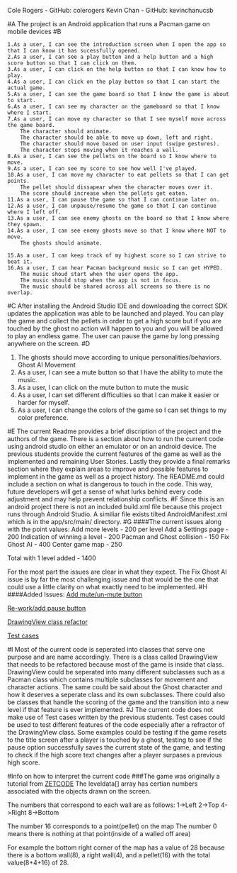 Cole Rogers - GitHub: colerogers
Kevin Chan - GitHub: kevinchanucsb

#A
The project is an Android application that runs a Pacman game on mobile devices
#B

    1.As a user, I can see the introduction screen when I open the app so that I can know it has sucessfully opened.
    2.As a user, I can see a play button and a help button and a high score button so that I can click on them. 
    3.As a user, I can click on the help button so that I can know how to play. 
    4.As a user, I can click on the play button so that I can start the actual game. 
    5.As a user, I can see the game board so that I know the game is about to start. 
    6.As a user, I can see my character on the gameboard so that I know where I start. 
    7.As a user, I can move my character so that I see myself move across the game board. 
        The character should animate.
        The character should be able to move up down, left and right.
        The character should move based on user input (swipe gestures). 
        The character stops moving when it reaches a wall. 
    8.As a user, I can see the pellets on the board so I know where to move.
    9.As a user, I can see my score to see how well I've played.
    10.As a user, I can move my character to eat pellets so that I can get points.
        The pellet should dissapear when the character moves over it.
        The score should increase when the pellets get eaten.
    11.As a user, I can pause the game so that I can continue later on.
    12.As a user, I can unpause/resume the game so that I can continue where I left off.
    13.As a user, I can see enemy ghosts on the board so that I know where they spawn.
    14.As a user, I can see enemy ghosts move so that I know where NOT to move.
        The ghosts should animate.
        
    15.As a user, I can keep track of my highest score so I can strive to beat it.
    16.As a user, I can hear Pacman background music so I can get HYPED.
        The music shoud start when the user opens the app.
        The music should stop when the app is not in focus.
        The music should be shared across all screens so there is no overlap.
    

#C
After installing the Android Studio IDE and downloading the correct SDK updates the application was able to be launched and played. You can play the game and collect the pellets in order to get a high score but if you are touched by the ghost no action will happen to you and you will be allowed to play an endless game. The user can pause the game by long pressing anywhere on the screen.
#D
1. The ghosts should move according to unique personalities/behaviors.
            Ghost AI Movement
2. As a user, I can see a mute button so that I have the ability to mute the music.
3. As a user, I can click on the mute button to mute the music
4. As a user, I can set different difficulties so that I can make it easier or harder for myself. 
5. As a user, I can change the colors of the game so I can set things to my color preference. 

#E
The current Readme provides a brief discription of the project and the authors of the game. There is a section about how to run the current code using android studio on either an emulator or on an android device. The previous students provide the current features of the game as well as the implemented and remaining User Stories. Lastly they provide a final remarks section where they explain areas to improve and possible features to implement in the game as well as a project history. The README.md could include a section on what is dangerous to touch in the code. This way, future developers will get a sense of what lurks behind every code adjustment and may help prevent relationship conflicts.
#F
Since this is an android project there is not an included build.xml file because this project runs through Android Studio. A similiar file exists tilted AndroidManifest.xml which is in the app/src/main/ directory.
#G
####The current issues along with the point values:
Add more levels - 200 per level 
Add a Settings page - 200 
Indication of winning a level - 200 
Pacman and Ghost collision - 150 
Fix Ghost AI - 400 
Center game map - 250

Total with 1 level added - 1400

For the most part the issues are clear in what they expect. The Fix Ghost AI issue is by far the most challenging issue and that would be the one that could use a little clarity on what exactly need to be implemented.
#H
####Added Issues:
[Add mute/un-mute button](https://github.com/colerogers/cs56-android-games-pacman/issues/3)

[Re-work/add pause button](https://github.com/colerogers/cs56-android-games-pacman/issues/2)

[DrawingView class refactor](https://github.com/colerogers/cs56-android-games-pacman/issues/1)

[Test cases](https://github.com/colerogers/cs56-android-games-pacman/issues/4)

#I
Most of the current code is seperated into classes that serve one purpose and are name accordingly. There is a class called DrawingView that needs to be refactored because most of the game is inside that class. DrawingView could be seperated into many different subclasses such as a Pacman class which contains multiple subclasses for movement and character actions. The same could be said about the Ghost character and how it deserves a seperate class and its own subclasses. There could also be classes that handle the scoring of the game and the transition into a new level if that feature is ever implemented.
#J
The current code does not make use of Test cases written by the previous students. Test cases could be used to test different features of the code especially after a refractor of the DrawingView class. Some examples could be testing if the game resets to the title screen after a player is touched by a ghost, testing to see if the pause option successfully saves the current state of the game, and testing to check if the high score text changes after a player surpases a previous high score.


#Info on how to interpret the current code
###The game was originally a tutorial from [ZETCODE](http://zetcode.com/tutorials/javagamestutorial/pacman/)
The leveldata[] array has certian numbers associated with the objects drawn on the screen.

The numbers that correspond to each wall are as follows:
1->Left
2->Top
4->Right
8->Bottom

The number 16 corresponds to a point(pellet) on the map
The number 0 means there is nothing at that point(inside of a walled off area)

For example the bottom right corner of the map has a value of 28 because there is a bottom wall(8), a right wall(4), and a pellet(16) with the total value(8+4+16) of 28.
